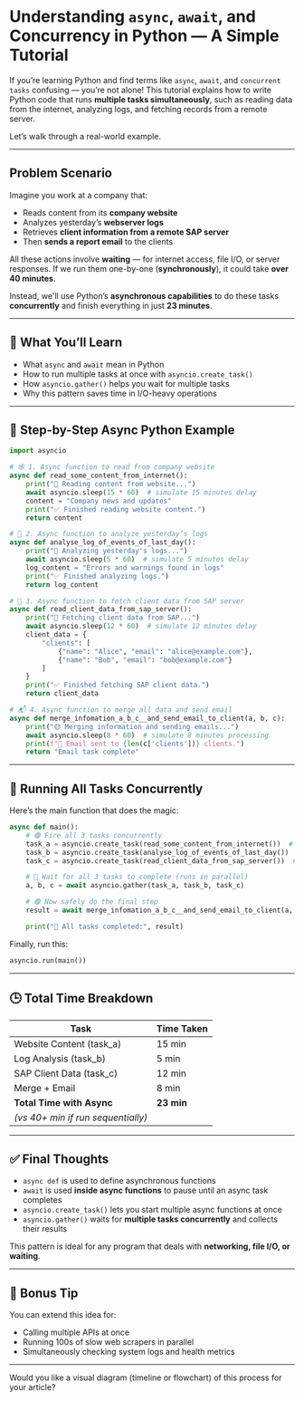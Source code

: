 # Understanding `async`, `await`, and Concurrency in Python — A Simple Tutorial

If you’re learning Python and find terms like `async`, `await`, and `concurrent tasks` confusing — you’re not alone! This tutorial explains how to write Python code that runs **multiple tasks simultaneously**, such as reading data from the internet, analyzing logs, and fetching records from a remote server.

Let’s walk through a real-world example.

---

## Problem Scenario

Imagine you work at a company that:

* Reads content from its **company website**
* Analyzes yesterday’s **webserver logs**
* Retrieves **client information from a remote SAP server**
* Then **sends a report email** to the clients

All these actions involve **waiting** — for internet access, file I/O, or server responses. If we run them one-by-one (**synchronously**), it could take **over 40 minutes**.

Instead, we'll use Python’s **asynchronous capabilities** to do these tasks **concurrently** and finish everything in just **23 minutes**.

---

## 🧠 What You’ll Learn

* What `async` and `await` mean in Python
* How to run multiple tasks at once with `asyncio.create_task()`
* How `asyncio.gather()` helps you wait for multiple tasks
* Why this pattern saves time in I/O-heavy operations

---

## 🔧 Step-by-Step Async Python Example

```python
import asyncio

# 🕸️ 1. Async function to read from company website
async def read_some_content_from_internet():
    print("🔵 Reading content from website...")
    await asyncio.sleep(15 * 60)  # simulate 15 minutes delay
    content = "Company news and updates"
    print("✅ Finished reading website content.")
    return content

# 🧾 2. Async function to analyze yesterday’s logs
async def analyse_log_of_events_of_last_day():
    print("🔵 Analyzing yesterday's logs...")
    await asyncio.sleep(5 * 60)  # simulate 5 minutes delay
    log_content = "Errors and warnings found in logs"
    print("✅ Finished analyzing logs.")
    return log_content

# 📡 3. Async function to fetch client data from SAP server
async def read_client_data_from_sap_server():
    print("🔵 Fetching client data from SAP...")
    await asyncio.sleep(12 * 60)  # simulate 12 minutes delay
    client_data = {
        "clients": [
            {"name": "Alice", "email": "alice@example.com"},
            {"name": "Bob", "email": "bob@example.com"}
        ]
    }
    print("✅ Finished fetching SAP client data.")
    return client_data

# 📬 4. Async function to merge all data and send email
async def merge_infomation_a_b_c__and_send_email_to_client(a, b, c):
    print("🟡 Merging information and sending emails...")
    await asyncio.sleep(8 * 60)  # simulate 8 minutes processing
    print(f"📧 Email sent to {len(c['clients'])} clients.")
    return "Email task complete"
```

---

## 🚀 Running All Tasks Concurrently

Here’s the main function that does the magic:

```python
async def main():
    # 🟢 Fire all 3 tasks concurrently
    task_a = asyncio.create_task(read_some_content_from_internet())  # 15 mins
    task_b = asyncio.create_task(analyse_log_of_events_of_last_day())  # 5 mins
    task_c = asyncio.create_task(read_client_data_from_sap_server())  # 12 mins

    # 🔄 Wait for all 3 tasks to complete (runs in parallel)
    a, b, c = await asyncio.gather(task_a, task_b, task_c)

    # 🟢 Now safely do the final step
    result = await merge_infomation_a_b_c__and_send_email_to_client(a, b, c)

    print("🎉 All tasks completed:", result)
```

Finally, run this:

```python
asyncio.run(main())
```

---

## 🕒 Total Time Breakdown

| Task                               | Time Taken |
| ---------------------------------- | ---------- |
| Website Content (task\_a)          | 15 min     |
| Log Analysis (task\_b)             | 5 min      |
| SAP Client Data (task\_c)          | 12 min     |
| Merge + Email                      | 8 min      |
| **Total Time with Async**          | **23 min** |
| *(vs 40+ min if run sequentially)* |            |

---

## ✅ Final Thoughts

* `async def` is used to define asynchronous functions
* `await` is used **inside async functions** to pause until an async task completes
* `asyncio.create_task()` lets you start multiple async functions at once
* `asyncio.gather()` waits for **multiple tasks concurrently** and collects their results

This pattern is ideal for any program that deals with **networking, file I/O, or waiting**.

---

## 🎁 Bonus Tip

You can extend this idea for:

* Calling multiple APIs at once
* Running 100s of slow web scrapers in parallel
* Simultaneously checking system logs and health metrics

---

Would you like a visual diagram (timeline or flowchart) of this process for your article?
